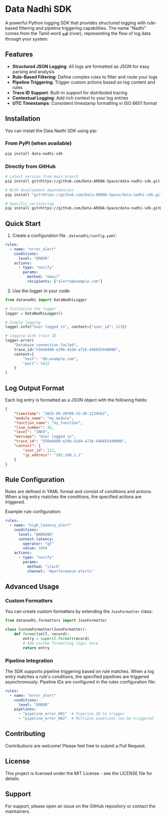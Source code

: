 # Data Nadhi SDK

A powerful Python logging SDK that provides structured logging with rule-based filtering and pipeline triggering capabilities. The name "Nadhi" comes from the Tamil word நதி (river), representing the flow of log data through your system.

## Features

- **Structured JSON Logging**: All logs are formatted as JSON for easy parsing and analysis
- **Rule-Based Filtering**: Define complex rules to filter and route your logs
- **Pipeline Triggering**: Trigger custom actions based on log content and rules
- **Trace ID Support**: Built-in support for distributed tracing
- **Contextual Logging**: Add rich context to your log entries
- **UTC Timestamps**: Consistent timestamp formatting in ISO 8601 format

## Installation

You can install the Data Nadhi SDK using pip:

### From PyPI (when available)
```bash
pip install data-nadhi-sdk
```

### Directly from GitHub
```bash
# Latest version from main branch
pip install git+https://github.com/Data-ARENA-Space/data-nadhi-sdk.git

# With development dependencies
pip install "git+https://github.com/Data-ARENA-Space/data-nadhi-sdk.git#egg=data-nadhi-sdk[dev]"

# Specific version/tag
pip install git+https://github.com/Data-ARENA-Space/data-nadhi-sdk.git@v1.0.0
```

## Quick Start

1. Create a configuration file `.datanadhi/config.yaml`:

```yaml
rules:
  - name: "error_alert"
    conditions:
      level: "ERROR"
    actions:
      - type: "notify"
        params:
          method: "email"
          recipients: ["alerts@example.com"]
```

2. Use the logger in your code:

```python
from datanadhi import DataNadhiLogger

# Initialize the logger
logger = DataNadhiLogger()

# Simple logging
logger.info("User logged in", context={"user_id": 123})

# Logging with trace ID
logger.error(
    "Database connection failed",
    trace_id="550e8400-e29b-41d4-a716-446655440000",
    context={
        "host": "db.example.com",
        "port": 5432
    }
)
```

## Log Output Format

Each log entry is formatted as a JSON object with the following fields:

```json
{
    "timestamp": "2025-09-20T08:15:30.123456Z",
    "module_name": "my_module",
    "function_name": "my_function",
    "line_number": 42,
    "level": "INFO",
    "message": "User logged in",
    "trace_id": "550e8400-e29b-41d4-a716-446655440000",
    "context": {
        "user_id": 123,
        "ip_address": "192.168.1.1"
    }
}
```

## Rule Configuration

Rules are defined in YAML format and consist of conditions and actions. When a log entry matches the conditions, the specified actions are triggered.

Example rule configuration:

```yaml
rules:
  - name: "high_latency_alert"
    conditions:
      level: "WARNING"
      context.latency:
        operator: "gt"
        value: 1000
    actions:
      - type: "notify"
        params:
          method: "slack"
          channel: "#performance-alerts"
```

## Advanced Usage

### Custom Formatters

You can create custom formatters by extending the `JsonFormatter` class:

```python
from datanadhi.formatters import JsonFormatter

class CustomFormatter(JsonFormatter):
    def format(self, record):
        entry = super().format(record)
        # Add custom formatting logic here
        return entry
```

### Pipeline Integration

The SDK supports pipeline triggering based on rule matches. When a log entry matches a rule's conditions, the specified pipelines are triggered asynchronously. Pipeline IDs are configured in the rules configuration file:

```yaml
rules:
  - name: "error_alert"
    conditions:
      level: "ERROR"
    pipelines:
      - "pipeline_error_001"  # Pipeline ID to trigger
      - "pipeline_error_002"  # Multiple pipelines can be triggered
```

## Contributing

Contributions are welcome! Please feel free to submit a Pull Request.

## License

This project is licensed under the MIT License - see the LICENSE file for details.

## Support

For support, please open an issue on the GitHub repository or contact the maintainers.